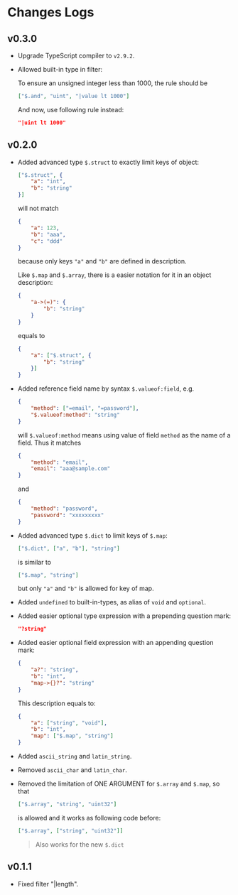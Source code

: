 # Changes Logs

## v0.3.0

-   Upgrade TypeScript compiler to `v2.9.2`.
-   Allowed built-in type in filter:

    To ensure an unsigned integer less than 1000, the rule should be

    ```json
    ["$.and", "uint", "|value lt 1000"]
    ```

    And now, use following rule instead:

    ```json
    "|uint lt 1000"
    ```

## v0.2.0

-   Added advanced type `$.struct` to exactly limit keys of object:

    ```json
    ["$.struct", {
        "a": "int",
        "b": "string"
    }]
    ```

    will not match

    ```json
    {
        "a": 123,
        "b": "aaa",
        "c": "ddd"
    }
    ```

    because only keys `"a"` and `"b"` are defined in description.

    Like `$.map` and `$.array`, there is a easier notation for it in an object
    description:

    ```json
    {
        "a->(=)": {
            "b": "string"
        }
    }
    ```

    equals to

    ```json
    {
        "a": ["$.struct", {
            "b": "string"
        }]
    }
    ```

-   Added reference field name by syntax `$.valueof:field`, e.g.

    ```json
    {
        "method": ["=email", "=password"],
        "$.valueof:method": "string"
    }
    ```

    will `$.valueof:method` means using value of field `method` as the name of 
    a field. Thus it matches

    ```json
    {
        "method": "email",
        "email": "aaa@sample.com"
    }
    ```

    and

    ```json
    {
        "method": "password",
        "password": "xxxxxxxxx"
    }
    ```

-   Added advanced type `$.dict` to limit keys of `$.map`:

    ```json
    ["$.dict", ["a", "b"], "string"]
    ```

    is similar to 

    ```json
    ["$.map", "string"]
    ```

    but only `"a"` and `"b"` is allowed for key of map.

-   Added `undefined` to built-in-types, as alias of `void` and `optional`.

-   Added easier optional type expression with a prepending question mark:

    ```json
    "?string"
    ```

-   Added easier optional field expression with an appending question mark:

    ```json
    {
        "a?": "string",
        "b": "int",
        "map->{}?": "string"
    }
    ```

    This description equals to:

    ```json
    {
        "a": ["string", "void"],
        "b": "int",
        "map": ["$.map", "string"]
    }
    ```

-   Added `ascii_string` and `latin_string`.

-   Removed `ascii_char` and `latin_char`.

-   Removed the limitation of ONE ARGUMENT for `$.array` and `$.map`, so that

    ```json
    ["$.array", "string", "uint32"]
    ```

    is allowed and it works as following code before:

    ```json
    ["$.array", ["string", "uint32"]]
    ```

    > Also works for the new `$.dict`

## v0.1.1

- Fixed filter "|length".

